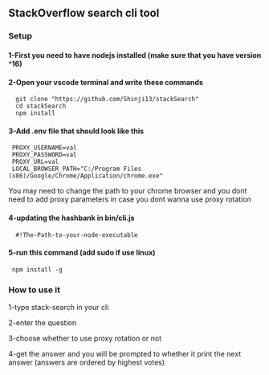 ## StackOverflow search cli tool

### Setup

#### 1-First you need to have nodejs installed (make sure that you have version ^16)

#### 2-Open your vscode terminal and write these commands

```
  git clone "https://github.com/Shinji13/stackSearch"
  cd stackSearch
  npm install
```

#### 3-Add .env file that should look like this

```
 PROXY_USERNAME=val
 PROXY_PASSWORD=val
 PROXY_URL=val
 LOCAL_BROWSER_PATH="C:/Program Files (x86)/Google/Chrome/Application/chrome.exe"
```

You may need to change the path to your chrome browser and you dont need to add proxy parameters in case you dont wanna use proxy rotation

#### 4-updating the hashbank in bin/cli.js

```
  #!The-Path-to-your-node-executable
```

#### 5-run this command (add sudo if use linux)

```
 npm install -g
```

### How to use it

1-type stack-search in your cli

2-enter the question

3-choose whether to use proxy rotation or not

4-get the answer and you will be prompted to whether it print the next answer (answers are ordered by highest votes)
